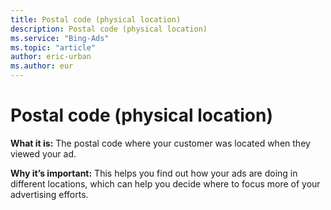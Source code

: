 ```yaml
---
title: Postal code (physical location)
description: Postal code (physical location)
ms.service: "Bing-Ads"
ms.topic: "article"
author: eric-urban
ms.author: eur
---
```


# Postal code (physical location)

**What it is:**    The postal code where your customer was located when they viewed your ad.

**Why it’s important:**    This helps you find out how your ads are doing in different locations, which can help you decide where to focus more of your advertising efforts.


